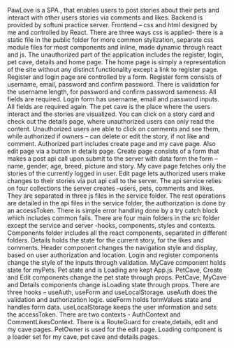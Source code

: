PawLove is a SPA , that enables users to post stories about their pets and interact with other users stories via comments and likes. 
Backend is provided by softuni practice server. 
Frontend – css and html designed by me and controlled by React. 
There are three ways css is applied- there is a static file in the public folder for more common stylization, separate css module files for most components and inline, made dynamic through react and js.
The unauthorized part of the application includes the register, login, pet cave, details and home page.
The home page is simply a representation of the site without any distinct functionality except a link to register page.
Register and login page are controlled by a form.
Register form consists of username, email,  password and confirm password. There is validation for the username length, for password and confirm password sameness. All fields are required.
Login form has username, email and password inputs. All fields are required again. 
The pet cave is the place where the users interact and the stories are visualized. You can click on a story card and check out the details page, where unauthorized users can only read the content. Unauthorized users are able to click on comments and see them, while authorized if owners – can delete or edit the story, if not like and comment.
Authorized part includes create page and my cave page. Also edit page via a button in details page.
Create page consists of a form that makes a post api call upon submit to the server with data form the form – name, gender, age, breed, picture and story.
My cave page fetches only the stories of the currently logged in user.
Edit page lets authorized users make changes to their stories via put api call to the server.
The api service relies on four collections the server creates –users, pets, comments and likes. They are separated in three js files in the service folder.
The rest operations are detailed in the api files in the service folder, the authorization is done by an accessToken. There is simple error handling done by a try catch block which includes common fails.
There are four main folders in the src folder except the service and server -hooks, components, styles and contexts.
Components folder includes all the react components, separated in different folders.
Details holds the state for the current story, for the likes and comments.
Header component changes the navigation style and display, based on user authorization and location.
Login and register components change the style of the inputs through validation.
MyCave component holds state for myPets.
Pet state and is Loading are kept App.js.
PetCave, Create and Edit components change the pet state through props.
PetCave, MyCave and Details components change isLoading state through props.
There are three hooks – useAuth, useForm and useLocalStorage.
useAuth does the validation and authorization logic.
useForm holds formValues state and handles form data.
useLocalStorage keeps the user information and sets the accessToken.
There are two contexts - AuthContext and CommentLikesContext.
There is a RouteGuard for create,details, edit and my cave pages.
PetOwner is used for the edit page.
Loading component is a loader set for my cave, pet cave and details pages.
